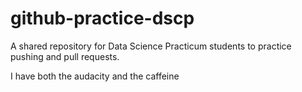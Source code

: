 # github-practice-dscp
A shared repository for Data Science Practicum students to practice pushing and pull requests.

I have both the audacity and the caffeine 